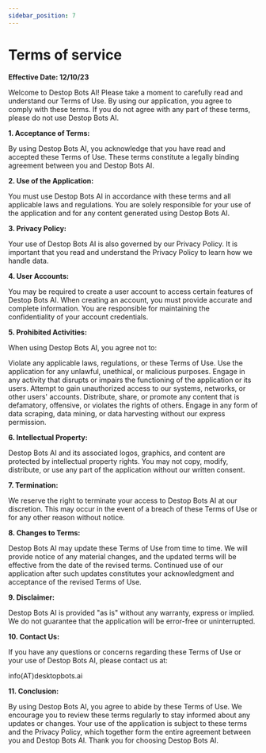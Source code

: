 ```yaml
---
sidebar_position: 7
---
```


# Terms of service

**Effective Date: 12/10/23**

Welcome to Destop Bots AI! Please take a moment to carefully read and understand our Terms of Use. By using our application, you agree to comply with these terms. If you do not agree with any part of these terms, please do not use Destop Bots AI.

**1. Acceptance of Terms:**

By using Destop Bots AI, you acknowledge that you have read and accepted these Terms of Use. These terms constitute a legally binding agreement between you and Destop Bots AI.

**2. Use of the Application:**

You must use Destop Bots AI in accordance with these terms and all applicable laws and regulations.
You are solely responsible for your use of the application and for any content generated using Destop Bots AI.

**3. Privacy Policy:**

Your use of Destop Bots AI is also governed by our Privacy Policy. It is important that you read and understand the Privacy Policy to learn how we handle data.

**4. User Accounts:**

You may be required to create a user account to access certain features of Destop Bots AI. When creating an account, you must provide accurate and complete information. You are responsible for maintaining the confidentiality of your account credentials.

**5. Prohibited Activities:**

When using Destop Bots AI, you agree not to:

Violate any applicable laws, regulations, or these Terms of Use.
Use the application for any unlawful, unethical, or malicious purposes.
Engage in any activity that disrupts or impairs the functioning of the application or its users.
Attempt to gain unauthorized access to our systems, networks, or other users' accounts.
Distribute, share, or promote any content that is defamatory, offensive, or violates the rights of others.
Engage in any form of data scraping, data mining, or data harvesting without our express permission.

**6. Intellectual Property:**

Destop Bots AI and its associated logos, graphics, and content are protected by intellectual property rights. You may not copy, modify, distribute, or use any part of the application without our written consent.

**7. Termination:**

We reserve the right to terminate your access to Destop Bots AI at our discretion. This may occur in the event of a breach of these Terms of Use or for any other reason without notice.

**8. Changes to Terms:**

Destop Bots AI may update these Terms of Use from time to time. We will provide notice of any material changes, and the updated terms will be effective from the date of the revised terms. Continued use of our application after such updates constitutes your acknowledgment and acceptance of the revised Terms of Use.

**9. Disclaimer:**

Destop Bots AI is provided "as is" without any warranty, express or implied. We do not guarantee that the application will be error-free or uninterrupted.

**10. Contact Us:**

If you have any questions or concerns regarding these Terms of Use or your use of Destop Bots AI, please contact us at:

info(AT)desktopbots.ai

**11. Conclusion:**

By using Destop Bots AI, you agree to abide by these Terms of Use. We encourage you to review these terms regularly to stay informed about any updates or changes. Your use of the application is subject to these terms and the Privacy Policy, which together form the entire agreement between you and Destop Bots AI. Thank you for choosing Destop Bots AI.
